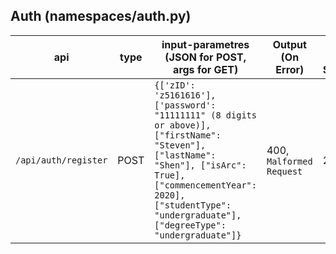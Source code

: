 ## Auth (namespaces/auth.py)
api | type | input-parametres (JSON for POST, args for GET) | Output (On Error) | Output (On Success)
--- | --- | --- | --- | ---
`/api/auth/register` | POST | `{['zID': 'z5161616'], ['password': "11111111" (8 digits or above)], ["firstName": "Steven"], ["lastName": "Shen"], ["isArc": True], ["commencementYear": 2020], ["studentType": "undergraduate"], ["degreeType": "undergraduate"]}` | 400, `Malformed Request` | 200